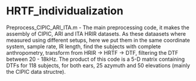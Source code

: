# HRTF_individualization

Preprocess_CIPIC_ARI_ITA.m - The main preprocessing code, it makes the assembly of CIPIC, ARI and ITA HRIR datasets.
                             As these dataasets where measured using different setups, here we put them in the 
                             same coordinate system, sample rate, IR length, find the subjects with complete anthropometry,
                             transform from HRIR -> HRTF -> DTF, filtering the DTF between 20 - 18kHz. 
                             The product of this code is a 5-D matrix containing DTFs for 118 subjects, for both ears, 25 azymuth and 50                                elevations (mainly the CIPIC data structre).
                             
                               
                           
